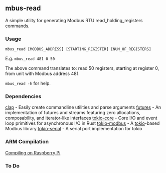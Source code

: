 ## mbus-read

A simple utility for generating Modbus RTU read_holding_registers commands.

### Usage

`mbus_read [MODBUS_ADDRESS] [STARTING_REGISTER] [NUM_OF_REGISTERS]`

E.g. `mbus_read 481 0 50`

The above command translates to: read 50 registers, starting at register 0, from unit with Modbus address 481.

`mbus_read -h` for help.

### Dependencies

[clap](https://crates.io/crates/clap) - Easily create commandline utilities and parse arguments
[futures](https://crates.io/crates/futures) - An implementation of futures and streams featuring zero allocations, composability, and iterator-like interfaces
[tokio-core](https://crates.io/crates/tokio-core) - Core I/O and event loop primitives for asynchronous I/O in Rust
[tokio-modbus](https://crates.io/crates/tokio-modbus) - A [tokio](https://tokio.rs/)-based Modbus library
[tokio-serial](https://crates.io/crates/tokio-serial) - A serial port implementation for tokio


### ARM Compilation

[Compiling on Raspberry Pi](https://stackoverflow.com/questions/29917513/how-can-i-compile-rust-code-to-run-on-a-raspberry-pi-2)

### To Do
